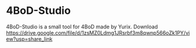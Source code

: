 # 4BoD-Studio
4BoD-Studio is a small tool for 4BoD made by Yurix.
Download https://drive.google.com/file/d/1zsMZ0Ldmg1JRsrbf3m8qwnp566oZk1PY/view?usp=share_link
